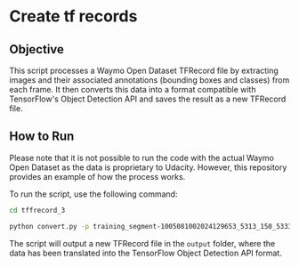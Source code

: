 # Create tf records

## Objective
This script processes a Waymo Open Dataset TFRecord file by extracting images and their associated annotations (bounding boxes and classes) from each frame. It then converts this data into a format compatible with TensorFlow's Object Detection API and saves the result as a new TFRecord file.

## How to Run
Please note that it is not possible to run the code with the actual Waymo Open Dataset as the data is proprietary to Udacity. However, this repository provides an example of how the process works.

To run the script, use the following command:
``` sh
cd tffrecord_3
```
``` sh
python convert.py -p training_segment-1005081002024129653_5313_150_5333_150_with_camera_labels.tfrecord
```
The script will output a new TFRecord file in the `output` folder, where the data has been translated into the TensorFlow Object Detection API format.